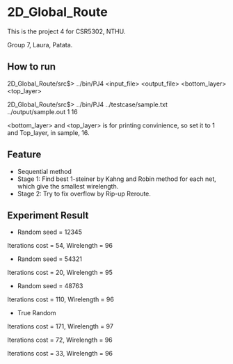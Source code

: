 # 2D_Global_Route

This is the project 4 for CSR5302, NTHU.

Group 7, Laura, Patata.

## How to run

2D_Global_Route/src$> ../bin/PJ4 <input_file> <output_file> <bottom_layer> <top_layer> 

2D_Global_Route/src$> ../bin/PJ4 ../testcase/sample.txt ../output/sample.out 1 16

<bottom_layer> and <top_layer> is for printing convinience, so set it to 1 and Top_layer, in sample, 16.

## Feature

- Sequential method
- Stage 1: Find best 1-steiner by Kahng and Robin method for each net, which give the smallest wirelength.
- Stage 2: Try to fix overflow by Rip-up Reroute.


## Experiment Result

- Random seed = 12345

Iterations cost = 54, Wirelength = 96

- Random seed = 54321

Iterations cost = 20, Wirelength = 95

- Random seed = 48763

Iterations cost = 110, Wirelength = 96

- True Random

Iterations cost = 171, Wirelength = 97

Iterations cost = 72, Wirelength = 96

Iterations cost = 33, Wirelength = 96
